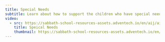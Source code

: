 ```yaml
---
title: Special Needs
subtitle: Learn about how to support the children who have special needs (physical, emotional, mental) in your Sabbath School class.
video:
  - src: https://sabbath-school-resources-assets.adventech.io/en/aij/aij-training-videos/assets/en-aij-speical-needs.mp4
    title: Speical Needs
    thumbnail: https://sabbath-school-resources-assets.adventech.io/en/aij/aij-training-videos/12-special-needs/cover.png
---
```

